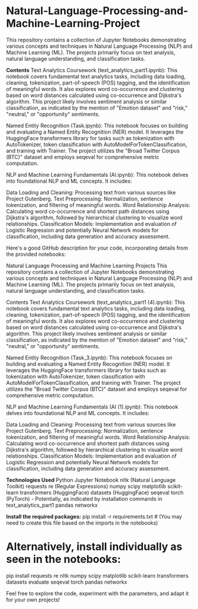 # Natural-Language-Processing-and-Machine-Learning-Project
This repository contains a collection of Jupyter Notebooks demonstrating various concepts and techniques in Natural Language Processing (NLP) and Machine Learning (ML). The projects primarily focus on text analysis, natural language understanding, and classification tasks.


**Contents**
Text Analytics Coursework (text_analytics_part1.ipynb): This notebook covers fundamental text analytics tasks, including data loading, cleaning, tokenization, part-of-speech (POS) tagging, and the identification of meaningful words. It also explores word co-occurrence and clustering based on word distances calculated using co-occurrence and Dijkstra's algorithm. This project likely involves sentiment analysis or similar classification, as indicated by the mention of "Emotion dataset" and "risk," "neutral," or "opportunity" sentiments.

Named Entity Recognition (Task.ipynb): This notebook focuses on building and evaluating a Named Entity Recognition (NER) model. It leverages the HuggingFace transformers library for tasks such as tokenization with AutoTokenizer, token classification with AutoModelForTokenClassification, and training with Trainer. The project utilizes the "Broad Twitter Corpus (BTC)" dataset and employs seqeval for comprehensive metric computation.

NLP and Machine Learning Fundamentals (AI.ipynb): This notebook delves into foundational NLP and ML concepts. It includes:

Data Loading and Cleaning: Processing text from various sources like Project Gutenberg.
Text Preprocessing: Normalization, sentence tokenization, and filtering of meaningful words.
Word Relationship Analysis: Calculating word co-occurrence and shortest path distances using Dijkstra's algorithm, followed by hierarchical clustering to visualize word relationships.
Classification Models: Implementation and evaluation of Logistic Regression and potentially Neural Network models for classification, including data generation and accuracy assessment.

Here's a good GitHub description for your code, incorporating details from the provided notebooks:

Natural Language Processing and Machine Learning Projects
This repository contains a collection of Jupyter Notebooks demonstrating various concepts and techniques in Natural Language Processing (NLP) and Machine Learning (ML). The projects primarily focus on text analysis, natural language understanding, and classification tasks.

Contents
Text Analytics Coursework (text_analytics_part1 (4).ipynb): This notebook covers fundamental text analytics tasks, including data loading, cleaning, tokenization, part-of-speech (POS) tagging, and the identification of meaningful words. It also explores word co-occurrence and clustering based on word distances calculated using co-occurrence and Dijkstra's algorithm. This project likely involves sentiment analysis or similar classification, as indicated by the mention of "Emotion dataset" and "risk," "neutral," or "opportunity" sentiments.

Named Entity Recognition (Task_3.ipynb): This notebook focuses on building and evaluating a Named Entity Recognition (NER) model. It leverages the HuggingFace transformers library for tasks such as tokenization with AutoTokenizer, token classification with AutoModelForTokenClassification, and training with Trainer. The project utilizes the "Broad Twitter Corpus (BTC)" dataset and employs seqeval for comprehensive metric computation.

NLP and Machine Learning Fundamentals (AI (1).ipynb): This notebook delves into foundational NLP and ML concepts. It includes:

Data Loading and Cleaning: Processing text from various sources like Project Gutenberg.
Text Preprocessing: Normalization, sentence tokenization, and filtering of meaningful words.
Word Relationship Analysis: Calculating word co-occurrence and shortest path distances using Dijkstra's algorithm, followed by hierarchical clustering to visualize word relationships.
Classification Models: Implementation and evaluation of Logistic Regression and potentially Neural Network models for classification, including data generation and accuracy assessment.


**Technologies Used**
Python
Jupyter Notebook
nltk (Natural Language Toolkit)
requests
re (Regular Expressions)
numpy
scipy
matplotlib
scikit-learn
transformers (HuggingFace)
datasets (HuggingFace)
seqeval
torch (PyTorch) - Potentially, as indicated by installation commands in text_analytics_part1
pandas
networkx

**Install the required packages:**
pip install -r requirements.txt # (You may need to create this file based on the imports in the notebooks)
# Alternatively, install individually as seen in the notebooks:
pip install requests re nltk numpy scipy matplotlib scikit-learn transformers datasets evaluate seqeval torch pandas networkx


Feel free to explore the code, experiment with the parameters, and adapt it for your own projects!
